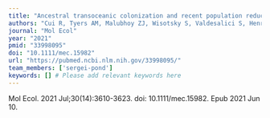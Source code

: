 ```yaml
---
title: "Ancestral transoceanic colonization and recent population reduction in a nonannual killifish from the Seychelles archipelago"
authors: "Cui R, Tyers AM, Malubhoy ZJ, Wisotsky S, Valdesalici S, Henriette E, Kosakovsky Pond SL, Valenzano DR."
journal: "Mol Ecol"
year: "2021"
pmid: "33998095"
doi: "10.1111/mec.15982"
url: "https://pubmed.ncbi.nlm.nih.gov/33998095/"
team_members: ['sergei-pond']
keywords: [] # Please add relevant keywords here
---
```

Mol Ecol. 2021 Jul;30(14):3610-3623. doi: 10.1111/mec.15982. Epub 2021 Jun 10.